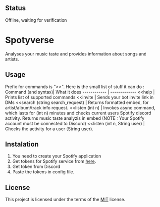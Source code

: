 ## Status
Offline, waiting for verification
# Spotyverse
Analyses your music taste and provides information about songs and artists.

## Usage
Prefix for commands is _"<<"_.
Here is the  small list of stuff it can do : 
Command (and syntax)| What it does
------------ | -------------
<<help | Prints list of supported commands
<<invite | Sends your bot invite link in DMs
<<search (string search_request) | Returns formatted embed, for artist/album/track info request.
<<listen (int n) | Invokes async command, which lasts for (int n) minutes and checks current users Spotify discord activity. Returns music taste analyzis in embed (NOTE : Your Spotify account must be connected to Discord)
<<listen (int n, String user) | Checks the activity for a user (String user).

## Instalation
1. You need to create your Spotify application
2. Get tokens for Spotify service from [here](https://developer.spotify.com/dashboard/applications).
3. Get token from Discord
4. Paste the tokens in config file.

## License
This project is licensed under the terms of the [MIT](https://opensource.org/licenses/MIT) license.


